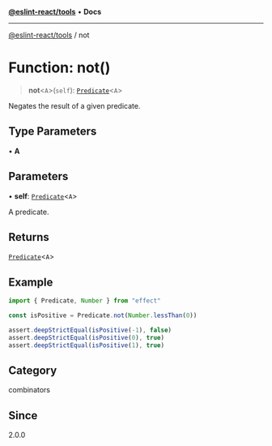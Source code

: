 [**@eslint-react/tools**](../README.md) • **Docs**

***

[@eslint-react/tools](../README.md) / not

# Function: not()

> **not**\<`A`\>(`self`): [`Predicate`](../interfaces/Predicate.md)\<`A`\>

Negates the result of a given predicate.

## Type Parameters

• **A**

## Parameters

• **self**: [`Predicate`](../interfaces/Predicate.md)\<`A`\>

A predicate.

## Returns

[`Predicate`](../interfaces/Predicate.md)\<`A`\>

## Example

```ts
import { Predicate, Number } from "effect"

const isPositive = Predicate.not(Number.lessThan(0))

assert.deepStrictEqual(isPositive(-1), false)
assert.deepStrictEqual(isPositive(0), true)
assert.deepStrictEqual(isPositive(1), true)
```

## Category

combinators

## Since

2.0.0
